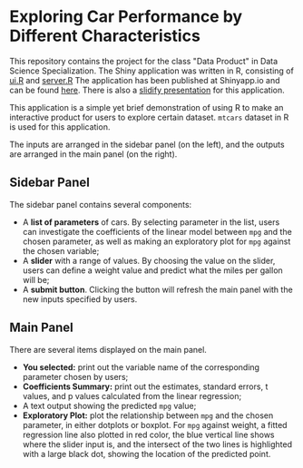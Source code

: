 # Exploring Car Performance by Different Characteristics
This repository contains the project for the class "Data Product" in Data Science Specialization. The Shiny application was written in R, consisting of [ui.R](https://github.com/yukaizou2015/DataProduct_Project/blob/master/ui.R) and [server.R](https://github.com/yukaizou2015/DataProduct_Project/blob/master/server.R) The application has been published at Shinyapp.io and can be found [here](https://yukaizou2015.shinyapps.io/DataProduct_Project). There is also a [slidify presentation](http://rpubs.com/yukaizou2015/DevProd_Presentation) for this application.

This application is a simple yet brief demonstration of using R to make an interactive product for users to explore certain dataset. `mtcars` dataset in R is used for this application.  

The inputs are arranged in the sidebar panel (on the left), and the outputs are arranged in the main panel (on the right).

## Sidebar Panel
The sidebar panel contains several components:  
- A **list of parameters** of cars. By selecting parameter in the list, users can investigate the coefficients of the linear model between `mpg` and the chosen parameter, as well as making an exploratory plot for `mpg` against the chosen variable;  
- A **slider** with a range of values. By choosing the value on the slider, users can define a weight value and predict what the miles per gallon will be;  
- A **submit button**. Clicking the button will refresh the main panel with the new inputs specified by users.

## Main Panel
There are several items displayed on the main panel.  
- **You selected:** print out the variable name of the corresponding parameter chosen by users;  
- **Coefficients Summary:** print out the estimates, standard errors, t values, and p values calculated from the linear regression;  
- A text output showing the predicted `mpg` value;  
- **Exploratory Plot:** plot the relationship between `mpg` and the chosen parameter, in either dotplots or boxplot. For `mpg` against weight, a fitted regression line also plotted in red color, the blue vertical line shows where the slider input is, and the intersect of the two lines is highlighted with a large black dot, showing the location of the predicted point.